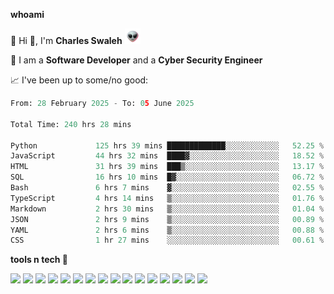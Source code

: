 **whoami**

🤪 Hi 👋, I'm **Charles Swaleh** <img src="alien.gif" height="25px">

🤖 I am a **Software Developer** and a **Cyber Security Engineer**

📈 I've been up to some/no good:

<!--START_SECTION:waka-->

```python
From: 28 February 2025 - To: 05 June 2025

Total Time: 240 hrs 28 mins

Python             125 hrs 39 mins █████████████░░░░░░░░░░░░   52.25 %
JavaScript         44 hrs 32 mins  ████▓░░░░░░░░░░░░░░░░░░░░   18.52 %
HTML               31 hrs 39 mins  ███▒░░░░░░░░░░░░░░░░░░░░░   13.17 %
SQL                16 hrs 10 mins  █▓░░░░░░░░░░░░░░░░░░░░░░░   06.72 %
Bash               6 hrs 7 mins    ▓░░░░░░░░░░░░░░░░░░░░░░░░   02.55 %
TypeScript         4 hrs 14 mins   ▒░░░░░░░░░░░░░░░░░░░░░░░░   01.76 %
Markdown           2 hrs 30 mins   ▒░░░░░░░░░░░░░░░░░░░░░░░░   01.04 %
JSON               2 hrs 9 mins    ▒░░░░░░░░░░░░░░░░░░░░░░░░   00.89 %
YAML               2 hrs 6 mins    ▒░░░░░░░░░░░░░░░░░░░░░░░░   00.88 %
CSS                1 hr 27 mins    ░░░░░░░░░░░░░░░░░░░░░░░░░   00.61 %
```

<!--END_SECTION:waka-->


**tools n tech 🔭**

![](https://img.shields.io/badge/OS-Linux-informational?style=flat&logo=linux&logoColor=white&color=800020)
![](https://img.shields.io/badge/Code-JavaScript-informational?style=flat&logo=javascript&logoColor=white&color=800020)
![](https://img.shields.io/badge/Code-Python-informational?style=flat&logo=python&logoColor=white&color=800020)
![](https://img.shields.io/badge/Code-C-informational?style=flat&logo=c&logoColor=white&color=800020)
![](https://img.shields.io/badge/Code-Ruby-informational?style=flat&logo=ruby&logoColor=white&color=800020)
![](https://img.shields.io/badge/Code-Go-informational?style=flat&logo=go&logoColor=white&color=800020)
![](https://img.shields.io/badge/Framework-React-informational?style=flat&logo=react&logoColor=white&color=800020)
![](https://img.shields.io/badge/Framework-Django-informational?style=flat&logo=django&logoColor=white&color=800020)
![](https://img.shields.io/badge/Framework-Flask-informational?style=flat&logo=flask&logoColor=white&color=800020)
![](https://img.shields.io/badge/Framework-Rails-informational?style=flat&logo=Ruby&logoColor=white&color=800020)
![](https://img.shields.io/badge/Shell-Bash-informational?style=flat&logo=gnu-bash&logoColor=white&color=800020)
![](https://img.shields.io/badge/DB-PostgreSQL-informational?style=flat&logo=postgresql&logoColor=white&color=800020)
![](https://img.shields.io/badge/DB-MySQL-informational?style=flat&logo=mysql&logoColor=white&color=800020)
![](https://img.shields.io/badge/CI/CD-Docker-informational?style=flat&logo=docker&logoColor=white&color=800020)
![](https://img.shields.io/badge/CI/CD-Kubernetes-informational?style=flat&logo=kubernetes&logoColor=white&color=800020)
![](https://img.shields.io/badge/CI/CD-Jenkins-informational?style=flat&logo=jenkins&logoColor=white&color=800020)

<!-- **stats 🔭**

[![Charles's GitHub stats](https://github-readme-stats.vercel.app/api?username=mashm3ll0w&count_private=true&show_icons=true&theme=maroongold&include_all_commits=true)](https://github.com/anuraghazra/github-readme-stats)             [![Top Langs](https://github-readme-stats.vercel.app/api/top-langs/?username=mashm3ll0w&layout=compact&theme=maroongold&langs_count=6)](https://github.com/anuraghazra/github-readme-stats) -->
